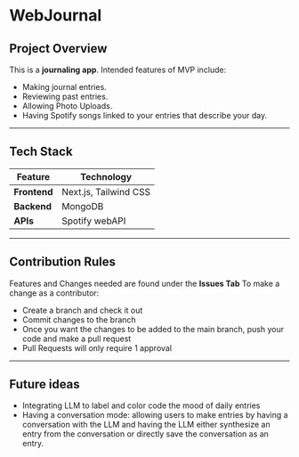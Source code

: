 # WebJournal

## **Project Overview**
This is a **journaling app**. Intended features of MVP include:
- Making journal entries.
- Reviewing past entries.
- Allowing Photo Uploads.
- Having Spotify songs linked to your entries that describe your day.

---

## **Tech Stack**
| Feature | Technology |
|------------|--------------|
| **Frontend** | Next.js, Tailwind CSS |
| **Backend** | MongoDB  |
| **APIs** | Spotify webAPI  |
---

## **Contribution Rules**
Features and Changes needed are found under the **Issues Tab**
To make a change as a contributor:
- Create a branch and check it out
- Commit changes to the branch
- Once you want the changes to be added to the main branch, push your code and make a pull request
- Pull Requests will only require 1 approval
---
## **Future ideas**
- Integrating LLM to label and color code the mood of daily entries
- Having a conversation mode: allowing users to make entries by having a conversation with the LLM and having the LLM either synthesize an entry from the conversation or directly save the conversation as an entry.
